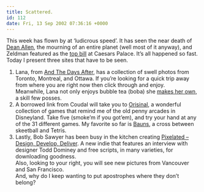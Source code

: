 ```yaml
---
title: Scattered.
id: 112
date: Fri, 13 Sep 2002 07:36:16 +0000
---
```


This week has flown by at ‘ludicrous speed’. It has seen the near death of [Dean Allen](http://www.textism.com/article/582/), the mourning of an entire planet (well most of it anyway), and Zeldman featured as the [top bill](http://www.kottke.org/02/09/020910z_in_vegas.html) at Caesars Palace. It’s all happened so fast.  
 Today I present three sites that have to be seen.  
 1. Lana, from [And The Days After](http://www.andthedaysafter.com/photos.php), has a collection of swell photos from Toronto, Montreal, and Ottawa. If you’re looking for a quick trip away from where you are right now then click through and enjoy.  
 Meanwhile, Lana not only enjoys bubble tea (boba) she [makes her own](http://www.andthedaysafter.com/2002_09_01_older.php#81428678), a skill few posses.  
 2. A borrowed link from Coudal will take you to [Orisinal](http://www.ferryhalim.com/orisinal/), a wonderful collection of games that remind me of the old penny arcades in Disneyland. Take five (smoke’m if you got’em), and try your hand at any of the 31 different games. My favorite so far is [Bauns](http://www.orisinal.ws/games/bauns.htm), a cross between skeetball and Tetris.  
 3. Lastly, Bob Sawyer has been busy in the kitchen creating [Pixelated – Design, Develop, Deliver](http://www.pixellated.org/index.php). A new indie that features an interview with designer Todd Dominey and free scripts, in many varieties, for downloading goodness.  
 Also, looking to your right, you will see new pictures from Vancouver and San Francisco.  
 And, why do I keep wanting to put apostrophes where they don’t belong?


